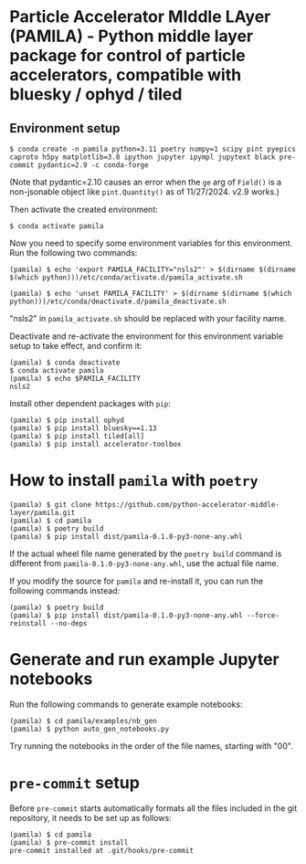 # Particle Accelerator MIddle LAyer (PAMILA) - Python middle layer package for control of particle accelerators, compatible with bluesky / ophyd / tiled

## Environment setup

`$ conda create -n pamila python=3.11 poetry numpy=1 scipy pint pyepics caproto h5py matplotlib=3.8 ipython jupyter ipympl jupytext black pre-commit pydantic=2.9 -c conda-forge`

(Note that pydantic=2.10 causes an error when the `ge` arg of `Field()` is a
non-jsonable object like `pint.Quantity()` as of 11/27/2024. v2.9 works.)

Then activate the created environment:

`$ conda activate pamila`

Now you need to specify some environment variables for this environment. Run
the following two commands:

```
(pamila) $ echo 'export PAMILA_FACILITY="nsls2"' > $(dirname $(dirname $(which python)))/etc/conda/activate.d/pamila_activate.sh

(pamila) $ echo 'unset PAMILA_FACILITY' > $(dirname $(dirname $(which python)))/etc/conda/deactivate.d/pamila_deactivate.sh
```

"nsls2" in `pamila_activate.sh` should be replaced with your facility name.

Deactivate and re-activate the environment for this environment variable setup
to take effect, and confirm it:

```
(pamila) $ conda deactivate
$ conda activate pamila
(pamila) $ echo $PAMILA_FACILITY
nsls2
```

Install other dependent packages with `pip`:

```
(pamila) $ pip install ophyd
(pamila) $ pip install bluesky==1.13
(pamila) $ pip install tiled[all]
(pamila) $ pip install accelerator-toolbox
```
# How to install `pamila` with `poetry`

```
(pamila) $ git clone https://github.com/python-accelerator-middle-layer/pamila.git
(pamila) $ cd pamila
(pamila) $ poetry build
(pamila) $ pip install dist/pamila-0.1.0-py3-none-any.whl
```

If the actual wheel file name generated by the `poetry build` command is
different from `pamila-0.1.0-py3-none-any.whl`, use the actual file name.

If you modify the source for `pamila` and re-install it, you can run the following
commands instead:

```
(pamila) $ poetry build
(pamila) $ pip install dist/pamila-0.1.0-py3-none-any.whl --force-reinstall --no-deps
```
# Generate and run example Jupyter notebooks

Run the following commands to generate example notebooks:
```
(pamila) $ cd pamila/examples/nb_gen
(pamila) $ python auto_gen_notebooks.py
```

Try running the notebooks in the order of the file names, starting with "00".

# `pre-commit` setup

Before `pre-commit` starts automatically formats all the files included in the
git repository, it needs to be set up as follows:

```
(pamila) $ cd pamila
(pamila) $ pre-commit install
pre-commit installed at .git/hooks/pre-commit
```
